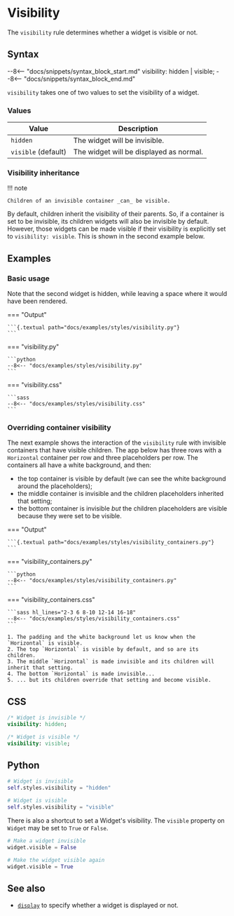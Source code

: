 # Visibility

The `visibility` rule determines whether a widget is visible or not.

## Syntax

--8<-- "docs/snippets/syntax_block_start.md"
visibility: hidden | visible;
--8<-- "docs/snippets/syntax_block_end.md"

`visibility` takes one of two values to set the visibility of a widget.

### Values

| Value               | Description                             |
|---------------------|-----------------------------------------|
| `hidden`            | The widget will be invisible.           |
| `visible` (default) | The widget will be displayed as normal. |

### Visibility inheritance

!!! note

    Children of an invisible container _can_ be visible.

By default, children inherit the visibility of their parents.
So, if a container is set to be invisible, its children widgets will also be invisible by default.
However, those widgets can be made visible if their visibility is explicitly set to `visibility: visible`.
This is shown in the second example below.

## Examples

### Basic usage

Note that the second widget is hidden, while leaving a space where it would have been rendered.

=== "Output"

    ```{.textual path="docs/examples/styles/visibility.py"}
    ```

=== "visibility.py"

    ```python
    --8<-- "docs/examples/styles/visibility.py"
    ```

=== "visibility.css"

    ```sass
    --8<-- "docs/examples/styles/visibility.css"
    ```

### Overriding container visibility

The next example shows the interaction of the `visibility` rule with invisible containers that have visible children.
The app below has three rows with a `Horizontal` container per row and three placeholders per row.
The containers all have a white background, and then:

 - the top container is visible by default (we can see the white background around the placeholders);
 - the middle container is invisible and the children placeholders inherited that setting;
 - the bottom container is invisible _but_ the children placeholders are visible because they were set to be visible.

=== "Output"

    ```{.textual path="docs/examples/styles/visibility_containers.py"}
    ```

=== "visibility_containers.py"

    ```python
    --8<-- "docs/examples/styles/visibility_containers.py"
    ```

=== "visibility_containers.css"

    ```sass hl_lines="2-3 6 8-10 12-14 16-18"
    --8<-- "docs/examples/styles/visibility_containers.css"
    ```

    1. The padding and the white background let us know when the `Horizontal` is visible.
    2. The top `Horizontal` is visible by default, and so are its children.
    3. The middle `Horizontal` is made invisible and its children will inherit that setting.
    4. The bottom `Horizontal` is made invisible...
    5. ... but its children override that setting and become visible.

## CSS

```sass
/* Widget is invisible */
visibility: hidden;

/* Widget is visible */
visibility: visible;
```

## Python

```python
# Widget is invisible
self.styles.visibility = "hidden"

# Widget is visible
self.styles.visibility = "visible"
```

There is also a shortcut to set a Widget's visibility. The `visible` property on `Widget` may be set to `True` or `False`.

```python
# Make a widget invisible
widget.visible = False

# Make the widget visible again
widget.visible = True
```

## See also

 - [`display`](./display.md) to specify whether a widget is displayed or not.
